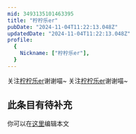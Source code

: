 ```yaml
---
mid: 3493135101463395
title: "柠柠乐er"
pubDate: "2024-11-04T11:22:13.048Z"
updatedDate: "2024-11-04T11:22:13.048Z"
profile:
  {
    Nickname: ["柠柠乐er"],
  }
---
```


关注[柠柠乐er](https://space.bilibili.com/3493135101463395)谢谢喵~ 关注[柠柠乐er](https://space.bilibili.com/3493135101463395)谢谢喵~

## 此条目有待补充
你可以在[这里](https://github.com/Yuhanawa/VTuber.ICU-Content/edit/master/v/柠柠乐er/index.md)编辑本文

